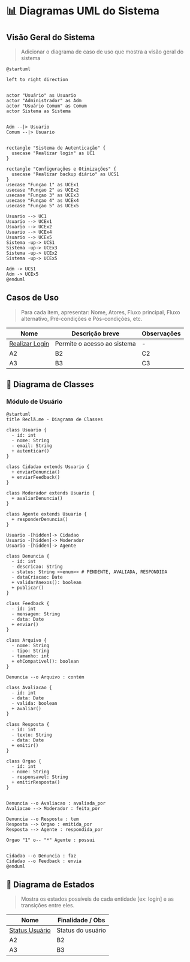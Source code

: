 # 📊 Diagramas UML do Sistema

## Visão Geral do Sistema

> Adicionar o diagrama de caso de uso que mostra a visão geral do sistema

```puml
@startuml

left to right direction


actor "Usuário" as Usuario
actor "Administrador" as Adm
actor "Usuário Comum" as Comum
actor Sistema as Sistema


Adm --|> Usuario
Comum --|> Usuario


rectangle "Sistema de Autenticação" {
  usecase "Realizar login" as UC1
}

rectangle "Configurações e Otimizações" {
  usecase "Realizar backup diário" as UCS1
}
usecase "Funçao 1" as UCEx1
usecase "Funçao 2" as UCEx2
usecase "Funçao 3" as UCEx3
usecase "Funçao 4" as UCEx4
usecase "Funçao 5" as UCEx5

Usuario --> UC1
Usuario --> UCEx1
Usuario --> UCEx2
Usuario --> UCEx4
Usuario --> UCEx5
Sistema -up-> UCS1
Sistema -up-> UCEx3
Sistema -up-> UCEx2
Sistema -up-> UCEx5

Adm -> UCS1
Adm -> UCEx5
@enduml

```

## Casos de Uso

>  Para cada item, apresentar: Nome, Atores, Fluxo principal, Fluxo alternativo, Pré-condições e Pós-condições, etc. 


| Nome                               | Descrição breve             | Observações |
| ---------------------------------- | --------------------------- | ----------- |
| [Realizar Login](./UC_01_login.md) | Permite o acesso ao sistema | -           |
| A2                                 | B2                          | C2          |
| A3                                 | B3                          | C3          |

## 🔹 Diagrama de Classes

### Módulo de Usuário

```plantuml
@startuml
title Reclã.me - Diagrama de Classes

class Usuario {
  - id: int
  - nome: String
  - email: String
  + autenticar()
}

class Cidadao extends Usuario {
  + enviarDenuncia()
  + enviarFeedback()
}

class Moderador extends Usuario {
  + avaliarDenuncia()
}

class Agente extends Usuario {
  + responderDenuncia()
}

Usuario -[hidden]-> Cidadao
Usuario -[hidden]-> Moderador
Usuario -[hidden]-> Agente

class Denuncia {
  - id: int
  - descricao: String
  - status: String <<enum>> # PENDENTE, AVALIADA, RESPONDIDA
  - dataCriacao: Date
  + validarAnexos(): boolean
  + publicar()
}

class Feedback {
  - id: int
  - mensagem: String
  - data: Date
  + enviar()
}

class Arquivo {
  - nome: String
  - tipo: String
  - tamanho: int
  + ehCompativel(): boolean
}

Denuncia --o Arquivo : contém

class Avaliacao {
  - id: int
  - data: Date
  - valida: boolean
  + avaliar()
}

class Resposta {
  - id: int
  - texto: String
  - data: Date
  + emitir()
}

class Orgao {
  - id: int
  - nome: String
  - responsavel: String
  + emitirResposta()
}


Denuncia --o Avaliacao : avaliada_por
Avaliacao --> Moderador : feita_por

Denuncia --o Resposta : tem
Resposta --> Orgao : emitida_por
Resposta --> Agente : respondida_por

Orgao "1" o-- "*" Agente : possui


Cidadao --o Denuncia : faz
Cidadao --o Feedback : envia
@enduml
```


## 🔹 Diagrama de Estados

> Mostra os estados possíveis de cada entidade [ex: login] e as transições entre eles.

| Nome                            | Finalidade / Obs  |
| ------------------------------- | ----------------- |
| [Status Usuário](./DE_login.md) | Status do usuário |
| A2                              | B2                |
| A3                              | B3                |

